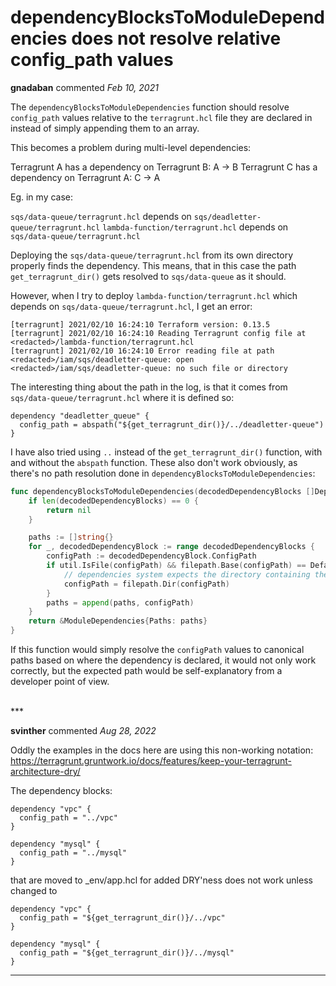 # dependencyBlocksToModuleDependencies does not resolve relative config_path values

**gnadaban** commented *Feb 10, 2021*

The `dependencyBlocksToModuleDependencies` function should resolve `config_path` values relative to the `terragrunt.hcl` file they are declared in instead of simply appending them to an array.

This becomes a problem during multi-level dependencies:

Terragrunt A has a dependency on Terragrunt B: A -> B
Terragrunt C has a dependency on Terragrunt A: C -> A

Eg. in my case:

`sqs/data-queue/terragrunt.hcl` depends on `sqs/deadletter-queue/terragrunt.hcl`
`lambda-function/terragrunt.hcl` depends on `sqs/data-queue/terragrunt.hcl`

Deploying the `sqs/data-queue/terragrunt.hcl` from its own directory properly finds the dependency.
This means, that in this case the path `get_terragrunt_dir()` gets resolved to `sqs/data-queue` as it should.

However, when I try to deploy `lambda-function/terragrunt.hcl` which depends on `sqs/data-queue/terragrunt.hcl`, I get an error:

```
[terragrunt] 2021/02/10 16:24:10 Terraform version: 0.13.5
[terragrunt] 2021/02/10 16:24:10 Reading Terragrunt config file at <redacted>/lambda-function/terragrunt.hcl
[terragrunt] 2021/02/10 16:24:10 Error reading file at path <redacted>/iam/sqs/deadletter-queue: open <redacted>/iam/sqs/deadletter-queue: no such file or directory
```

The interesting thing about the path in the log, is that it comes from `sqs/data-queue/terragrunt.hcl` where it is defined so:
```hcl
dependency "deadletter_queue" {
  config_path = abspath("${get_terragrunt_dir()}/../deadletter-queue")
}
```

I have also tried using `..` instead of the `get_terragrunt_dir()` function, with and without the `abspath` function.
These also don't work obviously, as there's no path resolution done in `dependencyBlocksToModuleDependencies`:

```go
func dependencyBlocksToModuleDependencies(decodedDependencyBlocks []Dependency) *ModuleDependencies {
	if len(decodedDependencyBlocks) == 0 {
		return nil
	}

	paths := []string{}
	for _, decodedDependencyBlock := range decodedDependencyBlocks {
		configPath := decodedDependencyBlock.ConfigPath
		if util.IsFile(configPath) && filepath.Base(configPath) == DefaultTerragruntConfigPath {
			// dependencies system expects the directory containing the terragrunt.hcl file
			configPath = filepath.Dir(configPath)
		}
		paths = append(paths, configPath)
	}
	return &ModuleDependencies{Paths: paths}
}
```

If this function would simply resolve the `configPath` values to canonical paths based on where the dependency is declared, it would not only work correctly, but the expected path would be self-explanatory from a developer point of view.

<br />
***


**svinther** commented *Aug 28, 2022*

Oddly the examples in the docs here are using this non-working notation:
https://terragrunt.gruntwork.io/docs/features/keep-your-terragrunt-architecture-dry/

The dependency blocks:
```
dependency "vpc" {
  config_path = "../vpc"
}

dependency "mysql" {
  config_path = "../mysql"
}
```

that are moved to _env/app.hcl for added DRY'ness does not work unless changed to
```
dependency "vpc" {
  config_path = "${get_terragrunt_dir()}/../vpc"
}

dependency "mysql" {
  config_path = "${get_terragrunt_dir()}/../mysql"
}
```
***

